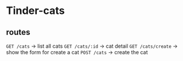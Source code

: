 # Tinder-cats

## routes

`GET /cats` -> list all cats
`GET /cats/:id` -> cat detail
`GET /cats/create` -> show the form for create a cat
`POST /cats` -> create the cat
